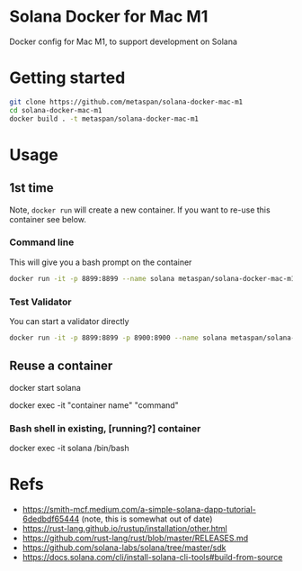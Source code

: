 # Solana Docker for Mac M1
Docker config for Mac M1, to support development on Solana

# Getting started

``` bash
git clone https://github.com/metaspan/solana-docker-mac-m1
cd solana-docker-mac-m1
docker build . -t metaspan/solana-docker-mac-m1
```

# Usage

## 1st time

Note, `docker run` will create a new container. If you want to re-use this container see below.

### Command line
This will give you a bash prompt on the container
```bash
docker run -it -p 8899:8899 --name solana metaspan/solana-docker-mac-m1
```

### Test Validator
You can start a validator directly
```bash
docker run -it -p 8899:8899 -p 8900:8900 --name solana metaspan/solana-docker-mac-m1 solana-test-validator
```

## Reuse a container

docker start solana

docker exec -it "container name" "command"
  
### Bash shell in existing, [running?] container

docker exec -it solana /bin/bash

# Refs
- https://smith-mcf.medium.com/a-simple-solana-dapp-tutorial-6dedbdf65444 (note, this is somewhat out of date)
- https://rust-lang.github.io/rustup/installation/other.html
- https://github.com/rust-lang/rust/blob/master/RELEASES.md
- https://github.com/solana-labs/solana/tree/master/sdk
- https://docs.solana.com/cli/install-solana-cli-tools#build-from-source
